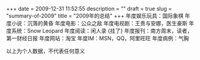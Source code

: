 +++
date = 2009-12-31 11:52:55
description = ""
draft = true
slug = "summary-of-2009"
title = "2009年的总结"
+++
年度娱乐玩具：国际象棋
年度小说：沉落的黄昏
年度电影：公众之敌
年度电视剧：王贵与安娜，医生豪斯
年度系统：Snow Leopard
年度阅读：闲人录  {挂了}
年度报刊：南方周末，读者，第一财经日报
年度网站：淘宝
年度IM：MSN，QQ，阿里旺旺
年度病例：气胸

以上为个人数据，不代表任何意义